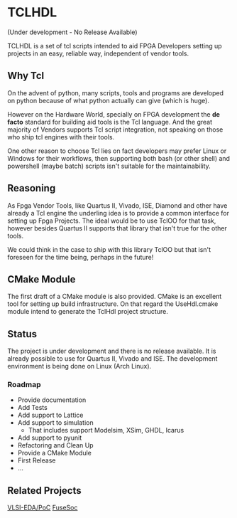 # TCLHDL 
(Under development - No Release Available)

TCLHDL is a set of tcl scripts intended to aid FPGA Developers setting up projects
in an easy, reliable way, independent of vendor tools.

## Why Tcl
On the advent of python, many scripts, tools and programs are developed on python
because of what python actually can give (which is huge).

However on the Hardware World, specially on FPGA development the **de facto**
standard for building aid tools is the Tcl language. And the great majority of
Vendors supports Tcl script integration, not speaking on those who ship tcl engines
with their tools.

One other reason to choose Tcl lies on fact developers may prefer Linux or Windows
for their workflows, then supporting both bash (or other shell) and powershell
(maybe batch) scripts isn't suitable for the maintainability.

## Reasoning
As Fpga Vendor Tools, like Quartus II, Vivado, ISE, Diamond and other have already
a Tcl engine the underling idea is to provide a common interface for setting up
Fpga Projects. The ideal would be to use TclOO for that task, however besides
Quartus II supports that library that isn't true for the other tools.

We could think in the case to ship with this library TclOO but that isn't foreseen
for the time being, perhaps in the future!

## CMake Module
The first draft of a CMake module is also provided.
CMake is an excellent tool for setting up build infrastructure. On that regard
the UseHdl.cmake module intend to generate the TclHdl project structure.

## Status
The project is under development and there is no release available.
It is already possible to use for Quartus II, Vivado and ISE.
The development environment is being done on Linux (Arch Linux).

### Roadmap

* Provide documentation
* Add Tests
* Add support to Lattice
* Add support to simulation
    * That includes support Modelsim, XSim, GHDL, Icarus
* Add support to pyunit
* Refactoring and Clean Up
* Provide a CMake Module
* First Release
* ...



## Related Projects

[VLSI-EDA/PoC](https://github.com/VLSI-EDA/PoC)
[FuseSoc](https://github.com/olofk/fusesoc)
